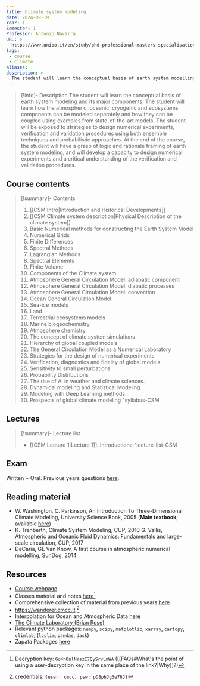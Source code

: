 ```yaml
---
title: Climate system modeling
date: 2024-09-19
Year: 1
Semester: 1
Professor: Antonio Navarra
URL: >
  https://www.unibo.it/en/study/phd-professional-masters-specialisation-schools-and-other-programmes/course-unit-catalogue/course-unit/2024/480740
tags: 
 - course
 - climate
aliases: 
description: >
  The student will learn the conceptual basis of earth system modelling and its major components. The student will learn how the atmospheric, oceanic, cryogenic and ecosystems components can be modelled separately and how they can be coupled using examples from state-of-the-art models. The student will be exposed to strategies to design numerical experiments, verification and validation procedures using both ensemble techniques and probabilistic approaches. At the end of the course, the student will have a grasp of logic and rationale framing of earth system modelling, and will develop a capacity to design numerical experiments and a critical understanding of the verification and validation procedures.
---
```

>[!info]- Description
>The student will learn the conceptual basis of earth system modeling and its major components. The student will learn how the atmospheric, oceanic, cryogenic and ecosystems components can be modeled separately and how they can be coupled using examples from state-of-the-art models. 
>The student will be exposed to strategies to design numerical experiments, verification and validation procedures using both ensemble techniques and probabilistic approaches. At the end of the course, the student will have a grasp of logic and rationale framing of earth system modeling, and will develop a capacity to design numerical experiments and a critical understanding of the verification and validation procedures.
## Course contents

>[!summary]- Contents 
> 1. [[CSM Intro|Introduction and Historical Developments]]
> 2. [[CSM Climate system description|Physical Description of the climate system]]
> 3. Basic Numerical methods for constructing the Earth System Model
> 4. Numerical Grids
> 5. Finite Differences
> 6. Spectral Methods
> 7. Lagrangian Methods
> 8. Spectral Elements
> 9. Finite Volume
> 10. Components of the Climate system
> 11. Atmosphere General Circulation Model: adiabatic component
> 12. Atmosphere General Circulation Model: diabatic processes
> 13. Atmosphere General Circulation Model: convection
> 14. Ocean General Circulation Model 
> 15. Sea-ice models 
> 16. Land 
> 17. Terrestrial ecosystems models 
> 18. Marine biogeochemistry
> 19. Atmosphere chemistry
> 20. The concept of climate system simulations
> 21. Hierarchy of global coupled models
> 22. The General Circulation Model as a Numerical Laboratory
> 23. Strategies for the design of numerical experiments
> 24. Verification, diagnostics and fidelity of global models.
> 25. Sensitivity to small perturbations
> 26. Probability Distributions
> 27. The rise of AI in weather and climate sciences.
> 28. Dynamical modeling and Statistical Modeling
> 29. Modeling with Deep Learning methods
> 30. Prospects of global climate modeling
^syllabus-CSM
## Lectures

>[!summary]- Lecture list
> - [[CSM Lecture 1|Lecture 1]]: Introductione
^lecture-list-CSM

## Exam

Written + Oral. Previous years questions [here](https://mega.nz/folder/Cc0j0CKT#UysyRoxpP-6kfzonFGK35Q/file/DZtzmJjS).

## Reading material

- W. Washington, C. Parkinson, An Introduction To Three-Dimensional Climate Modeling, University Science Book, 2005 (**Main textbook**; available [here](https://mega.nz/file/2mBSxKDS#spgKWOJybh8bAX5IJSDvpps57-Qa05UQL37MERDqj_A))
- K. Trenberth, Climate System Modeling, CUP, 2010 G. Vallis, Atmospheric and Oceanic Fluid Dynamics: Fundamentals and large-scale circulation, CUP, 2017
- DeCaria, GE Van Know, A first course in atmospheric numerical modelling, SunDog, 2014

## Resources

- [Course webpage](https://www.unibo.it/en/study/phd-professional-masters-specialisation-schools-and-other-programmes/course-unit-catalogue/course-unit/2024/480740)
- Classes material and notes [here](https://mega.nz/folder/SigFEaDB)[^2]
- Comprehensive collection of material from previous years [here](https://mega.nz/folder/Cc0j0CKT#UysyRoxpP-6kfzonFGK35Q/folder/aFFSSZDL)
- https://wanderer.cmcc.it [^1]
- Interpolation for Ocean and Atmospheric Data [here](https://ark.cmcc.it/interp.html)
- [The Climate Laboratory (Brian Rose)](https://brian-rose.github.io/ClimateLaboratoryBook/home.html)
- Relevant python packages: `numpy`, `scipy`, `matplotlib`, `xarray`, `cartopy`, `climlab`, (`lcclim`, `pandas`, `dask`)
- Zapata Packages [here](https://ark.cmcc.it/zapata.html)

[^1]: credentials: `{user: cmcc, psw: pD8phJg3e76J}`
[^2]: Decryption key: `Go4hOnlNYszI7QySrvLmWA` ([[FAQs#What's the point of using a user-decryption key in the same place of the link?|Why]]?) 
